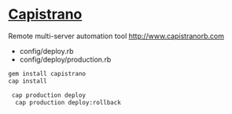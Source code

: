 # [Capistrano](https://github.com/capistrano/capistrano)

Remote multi-server automation tool <http://www.capistranorb.com>

* config/deploy.rb
* config/deploy/production.rb

```sh
gem install capistrano
cap install

 cap production deploy
  cap production deploy:rollback
```
